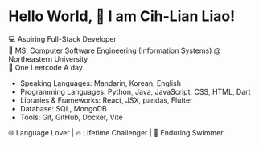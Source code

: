  # Hello World, 👋 I am Cih-Lian Liao!

💻 Aspiring Full-Stack Developer  
🌱 MS, Computer Software Engineering (Information Systems) @ Northeastern University  
👀 One Leetcode A day

- Speaking Languages: Mandarin, Korean, English  
- Programming Languages: Python, Java, JavaScript, CSS, HTML, Dart  
- Libraries & Frameworks: React, JSX, pandas, Flutter  
- Database: SQL, MongoDB  
- Tools: Git, GitHub, Docker, Vite  

🌐 Language Lover | 🔥 Lifetime Challenger | 💪 Enduring Swimmer

<!---
cih-lian-liao/cih-lian-liao is a ✨ special ✨ repository because its `README.md` (this file) appears on your GitHub profile.
You can click the Preview link to take a look at your changes.
--->
